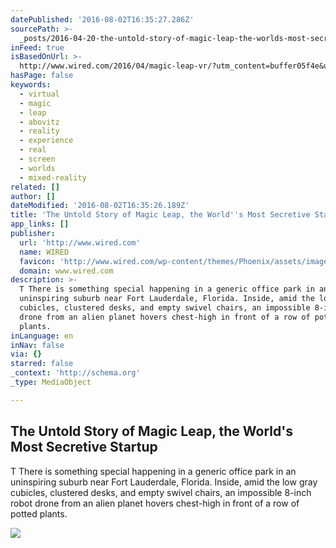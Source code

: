 ```yaml
---
datePublished: '2016-08-02T16:35:27.286Z'
sourcePath: >-
  _posts/2016-04-20-the-untold-story-of-magic-leap-the-worlds-most-secretive-s.md
inFeed: true
isBasedOnUrl: >-
  http://www.wired.com/2016/04/magic-leap-vr/?utm_content=buffer05f4e&utm_medium=social&utm_source=twitter.com&utm_campaign=buffer
hasPage: false
keywords:
  - virtual
  - magic
  - leap
  - abovitz
  - reality
  - experience
  - real
  - screen
  - worlds
  - mixed-reality
related: []
author: []
dateModified: '2016-08-02T16:35:26.189Z'
title: 'The Untold Story of Magic Leap, the World''s Most Secretive Startup'
app_links: []
publisher:
  url: 'http://www.wired.com'
  name: WIRED
  favicon: 'http://www.wired.com/wp-content/themes/Phoenix/assets/images/favicon.ico'
  domain: www.wired.com
description: >-
  T There is something special happening in a generic office park in an
  uninspiring suburb near Fort Lauderdale, Florida. Inside, amid the low gray
  cubicles, clustered desks, and empty swivel chairs, an impossible 8-inch robot
  drone from an alien planet hovers chest-high in front of a row of potted
  plants.
inLanguage: en
inNav: false
via: {}
starred: false
_context: 'http://schema.org'
_type: MediaObject

---
```

<article style=""><h1>The Untold Story of Magic Leap, the World's Most Secretive Startup</h1><p>T There is something special happening in a generic office park in an uninspiring suburb near Fort Lauderdale, Florida. Inside, amid the low gray cubicles, clustered desks, and empty swivel chairs, an impossible 8-inch robot drone from an alien planet hovers chest-high in front of a row of potted plants.</p><img src="http://www.wired.com/wp-content/uploads/2016/04/ff_magic_leap-ultralight_beam.jpg" /></article>